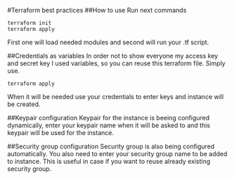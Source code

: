 #Terraform best practices
##How to use
Run next commands
```
terraform init
terraform apply
```
First one will load needed modules and second will run your .tf script.

##Credentials as variables
In order not to show everyone my access key and secret key I used variables, so you can reuse this terraform file.
Simply use.
```
terraform apply  
```
When it will be needed use your credentials to enter keys and instance will be created.

##Keypair configuration
Keypair for the instance is beeing configured dynamically, enter your keypair name
when it will be asked to and this keypair will be used for the instance.

##Security group configuration
Security group is also being configured automatically. You also need to enter
your security group name to be added to instance. This is useful in case if you want to reuse already existing security group.